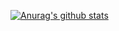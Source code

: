 [![Anurag's github stats](https://github-readme-stats.vercel.app/api?username=adolphJane&show_icons=true&theme=merko)](https://github.com/anuraghazra/github-readme-stats)
